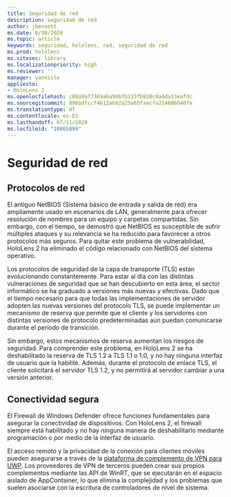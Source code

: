 ```yaml
---
title: Seguridad de red
description: seguridad de red
author: jbennett
ms.date: 6/30/2020
ms.topic: article
keywords: seguridad, hololens, red, seguridad de red
ms.prod: hololens
ms.sitesec: library
ms.localizationpriority: high
ms.reviewer: ''
manager: yannisle
appliesto:
- HoloLens 2
ms.openlocfilehash: c88a9af7369a6a9d6fb115fb820c0a4da13eafdc
ms.sourcegitcommit: 896bdfccf4612a692a25a6bfaecfa2146860407e
ms.translationtype: HT
ms.contentlocale: es-ES
ms.lasthandoff: 07/11/2020
ms.locfileid: "10865899"
---
```

# Seguridad de red

## Protocolos de red

El antiguo NetBIOS (Sistema básico de entrada y salida de red) era ampliamente usado en escenarios de LAN, generalmente para ofrecer resolución de nombres para un equipo y carpetas compartidas. Sin embargo, con el tiempo, se demostró que NetBIOS es susceptible de sufrir múltiples ataques y su relevancia se ha reducido para favorecer a otros protocolos más seguros. Para quitar este problema de vulnerabilidad, HoloLens 2 ha eliminado el código relacionado con NetBIOS del sistema operativo.

Los protocolos de seguridad de la capa de transporte (TLS) están evolucionando constantemente. Para estar al día con las distintas vulneraciones de seguridad que se han descubierto en esta área, el sector informático se ha graduado a versiones más nuevas y efectivas. Dado que el tiempo necesario para que todas las implementaciones de servidor adopten las nuevas versiones del protocolo TLS, se puede implementar un mecanismo de reserva que permite que el cliente y los servidores con distintas versiones de protocolo predeterminadas aún puedan comunicarse durante el período de transición.

Sin embargo, estos mecanismos de reserva aumentan los riesgos de seguridad. Para comprender este problema, en HoloLens 2 se ha deshabilitado la reserva de TLS 1.2 a TLS 1.1 o 1.0, y no hay ninguna interfaz de usuario que la habilite. Además, durante el protocolo de enlace TLS, el cliente solicitará el servidor TLS 1.2, y no permitirá al servidor cambiar a una versión anterior.

## Conectividad segura 

El Firewall de Windows Defender ofrece funciones fundamentales para asegurar la conectividad de dispositivos. Con HoloLens 2, el firewall siempre está habilitado y no hay ninguna manera de deshabilitarlo mediante programación o por medio de la interfaz de usuario.

El acceso remoto y la privacidad de la conexión para clientes móviles pueden asegurarse a través de la [plataforma de complemento de VPN para UWP](https://docs.microsoft.com/uwp/api/Windows.Networking.Vpn?view=winrt-19041). Los proveedores de VPN de terceros pueden crear sus propios complementos mediante las API de WinRT, que se ejecutarán en el espacio aislado de AppContainer, lo que elimina la complejidad y los problemas que suelen asociarse con la escritura de controladores de nivel de sistema.
